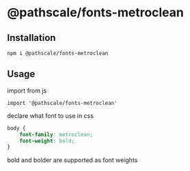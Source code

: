 # @pathscale/fonts-metroclean

## Installation

    npm i @pathscale/fonts-metroclean


## Usage

import from js

```JS
import '@pathscale/fonts-metroclean'
```

declare what font to use in css

```CSS
body {
    font-family: metroclean;
    font-weight: bold;
}
```

bold and bolder are supported as font weights